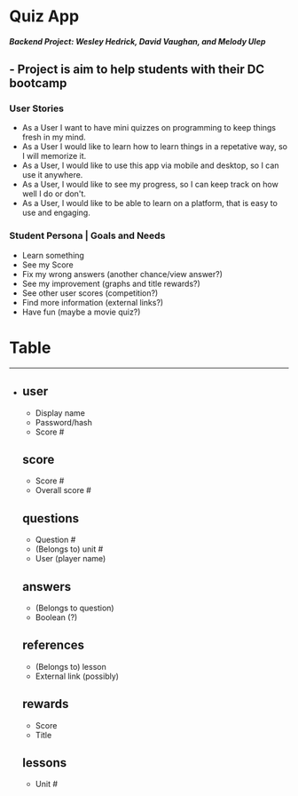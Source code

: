 # Quiz App

##### Backend Project: Wesley Hedrick, David Vaughan, and Melody Ulep

## - Project is aim to help students with their DC bootcamp

### User Stories

-   As a User I want to have mini quizzes on programming to keep things fresh in my mind.
-   As a User I would like to learn how to learn things in a repetative way, so I will memorize it.
-   As a User, I would like to use this app via mobile and desktop, so I can use it anywhere.
-   As a User, I would like to see my progress, so I can keep track on how well I do or don't.
-   As a User, I would like to be able to learn on a platform, that is easy to use and engaging.

### Student Persona | Goals and Needs

-   Learn something
-   See my Score
-   Fix my wrong answers (another chance/view answer?)
-   See my improvement (graphs and title rewards?)
-   See other user scores (competition?)
-   Find more information (external links?)
-   Have fun (maybe a movie quiz?)

# Table

---

-   ## user

    -   Display name
    -   Password/hash
    -   Score #

    ## score

    -   Score #
    -   Overall score #

    ## questions

    -   Question #
    -   (Belongs to) unit #
    -   User (player name)

    ## answers

    -   (Belongs to question)
    -   Boolean (?)

    ## references

    -   (Belongs to) lesson
    -   External link (possibly)

    ## rewards

    -   Score
    -   Title

    ## lessons

    -   Unit #
